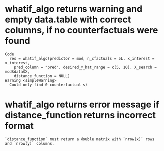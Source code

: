 # whatif_algo returns warning and empty data.table with correct columns, if no counterfactuals were found

    Code
      res = whatif_algo(predictor = mod, n_cfactuals = 5L, x_interest = x_interest,
        pred_column = "pred", desired_y_hat_range = c(5, 10), X_search = mod$data$X,
        distance_function = NULL)
    Warning <simpleWarning>
      Could only find 0 counterfactual(s)

# whatif_algo returns error message if distance_function returns incorrect format

    `distance_function` must return a double matrix with `nrow(x)` rows and `nrow(y)` columns.

